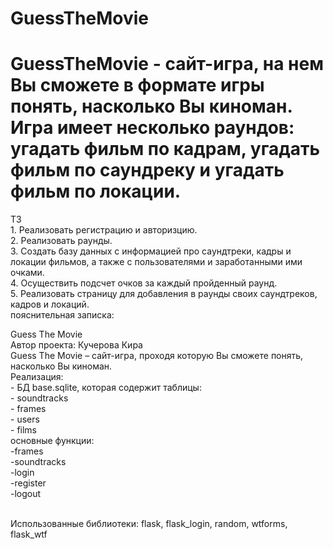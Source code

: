 # GuessTheMovie
<h1 align="left"> GuessTheMovie - сайт-игра, на нем Вы сможете в формате игры понять, насколько Вы киноман. Игра имеет несколько раундов: угадать фильм по кадрам, угадать фильм по саундреку и угадать фильм по локации.</h1>
ТЗ
<br>1. Реализовать регистрацию и авторизцию.
<br>2. Реализовать раунды.
<br>3. Создать базу данных с информацией про саундтреки, кадры и локации фильмов, а также с пользователями и заработанными ими очками.
<br>4. Осуществить подсчет очков за каждый пройденный раунд.
<br>5. Реализовать страницу для добавления в раунды своих саундтреков, кадров и локаций. 
<br> пояснительная записка:
<p>Guess The Movie
<br>Автор проекта: Кучерова Кира
<br>Guess The Movie – сайт-игра, проходя которую Вы сможете понять, насколько Вы киноман.
<br>Реализация:
<br>- БД base.sqlite, которая содержит таблицы:
<br>	- soundtracks
<br>	- frames
<br>	- users
<br>	- films
<br>основные функции:
<br>   -frames
<br>    -soundtracks
<br>   -login
<br>    -register
<br>    -logout

<br> Использованные библиотеки: flask, flask_login, random, wtforms, flask_wtf
</p>
